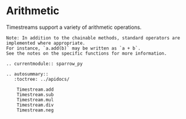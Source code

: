 # Arithmetic

Timestreams support a variety of arithmetic operations.

```{note}
Note: In addition to the chainable methods, standard operators are implemented where appropriate.
For instance, `a.add(b)` may be written as `a + b`.
See the notes on the specific functions for more information.
```

```{eval-rst}
.. currentmodule:: sparrow_py

.. autosummary::
   :toctree: ../apidocs/

    Timestream.add
    Timestream.sub
    Timestream.mul
    Timestream.div
    Timestream.neg
```